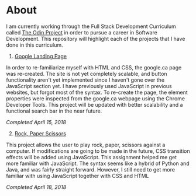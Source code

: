 # About

I am currently working through the Full Stack Development Curriculum called <a href="https://www.theodinproject.com">The Odin Project</a> in order to pursue a career in Software Development. This repository will highlight each of the projects that I have done in this curriculum.

1. <a href="https://www.theodinproject.com/courses/web-development-101/lessons/html-css">Google Landing Page</a>
<p>In order to re-familiarize myself with HTML and CSS, the google.ca page was re-created. The site is not yet completely scalable, and button functionality aren't yet implemented since I haven't gone over the JavaScript section yet. I have previously used JavaScript in previous websites, but forgot most of the syntax. To re-create the page, the element properties were inspected from the google.ca webpage using the Chrome Developer Tools. This project will be updated with better scalability and a functional search bar in the near future.</p>

<i> Completed April 15, 2018 </i>

2. <a href="https://www.theodinproject.com/courses/web-development-101/lessons/rock-paper-scissors">Rock, Paper Scissors</a>
<p>This project allows the user to play rock, paper, scissors against a computer. If modifications are going to be made in the future, CSS transition effects will be added using JavaScript. This assignment helped me get more familiar with JavaScript. The syntax seems like a hybrid of Python and Java, and was fairly straight forward. However, I still need to get more familiar with using JavaScript together with CSS and HTML</p>

<i> Completed April 18, 2018
